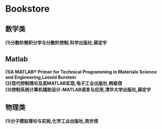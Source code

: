<h1>Bookstore</h>
  
<h2>数学类</h>
  <h4>
      (1)分数阶微积分学与分数阶控制,科学出版社,薛定宇
  </h>




<h2>Matlab</h>
  <h4>
      (1)A MATLAB® Primer for Technical Programming in Materials Science and Engineering,Leonid Burstein
    <br>
      (2)现代控制理论及其MATLAB实现,电子工业出版社,韩致信
    <br>
      (3)控制系统计算机辅助设计-MATLAB语言与应用,清华大学出版社,薛定宇
  </h>
  
  
 
 <h2>物理类</h>
  <h4>
      (1)分子模拟理论与实验,化学工业出版社,苑世领
  </h>
  
  
  
  
